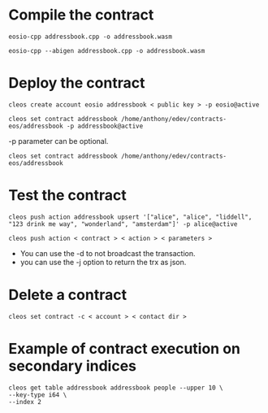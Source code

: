 # Compile the contract

```
eosio-cpp addressbook.cpp -o addressbook.wasm

eosio-cpp --abigen addressbook.cpp -o addressbook.wasm
```

# Deploy the contract

<!-- Create a new account if needed -->
```
cleos create account eosio addressbook < public key > -p eosio@active
```

```
cleos set contract addressbook /home/anthony/edev/contracts-eos/addressbook -p addressbook@active
```

-p parameter can be optional.

```
cleos set contract addressbook /home/anthony/edev/contracts-eos/addressbook
```

# Test the contract

```
cleos push action addressbook upsert '["alice", "alice", "liddell", "123 drink me way", "wonderland", "amsterdam"]' -p alice@active
```

```
cleos push action < contract > < action > < parameters >
```

- You can use the -d to not broadcast the transaction.
- you can use the -j option to return the trx as json.


# Delete a contract

```
cleos set contract -c < account > < contact dir >
```

# Example of contract execution on secondary indices

```
cleos get table addressbook addressbook people --upper 10 \
--key-type i64 \
--index 2
```
